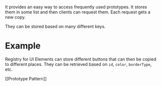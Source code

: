 It provides an easy way to access frequently used prototypes. It stores them in some list and then clients can request them. Each request gets a new copy.

They can be stored based on many different keys.

# Example
Registry for UI Elements can store different buttons that can then be copied to different places. They can be retrieved based on `id`, `color`, `borderType`, etc.

[[Prototype Pattern]]